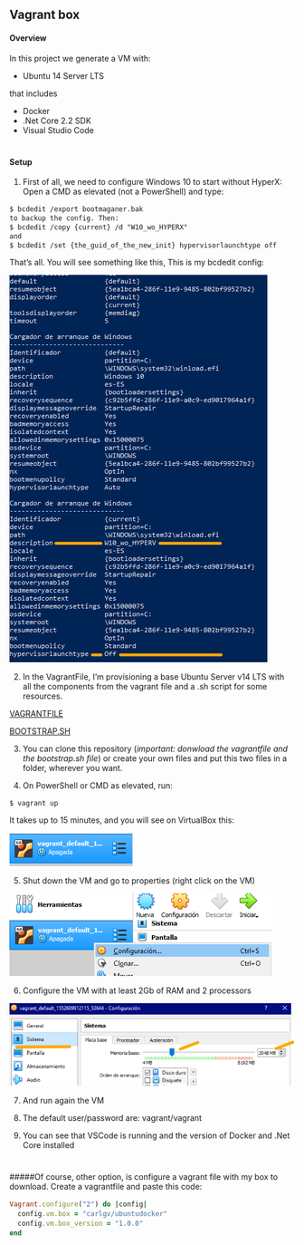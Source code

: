 ## Vagrant box  

####    Overview

 In this project we generate a VM with:

 * Ubuntu 14 Server LTS

 that includes 

 * Docker
 * .Net Core 2.2 SDK 
 * Visual Studio Code

#
####    Setup

1. First of all, we need to configure Windows 10 to start without HyperX:
Open a CMD as elevated (not a PowerShell) and type:
```
$ bcdedit /export bootmaganer.bak
to backup the config. Then:
$ bcdedit /copy {current} /d "W10_wo_HYPERX"
and
$ bcdedit /set {the_guid_of_the_new_init} hypervisorlaunchtype off
```
That’s all. You will see something like this,
This is my bcdedit config:
 
 ![](https://github.com/carlgv/VagrantVM/blob/master/Images/1.png)
 	
2. In the VagrantFile, I’m provisioning a base Ubuntu Server v14 LTS with all the components from the vagrant file and a .sh script for some resources.
 
[VAGRANTFILE](https://github.com/carlgv/VagrantVM/blob/master/Vagrantfile)

[BOOTSTRAP.SH](https://github.com/carlgv/VagrantVM/blob/master/bootstrap.sh)
 
3. You can clone this repository (*important: donwload the vagrantfile and the bootstrap.sh file*) or create your own files and put this two files in a folder, wherever you want.

4. On PowerShell or CMD as elevated, run:
```
$ vagrant up
```
It takes up to 15 minutes, and you will see on VirtualBox this:

![](https://github.com/carlgv/VagrantVM/blob/master/Images/virtualbox1.png)
 
5. Shut down the VM and go to properties (right click on the VM)
 
![](https://github.com/carlgv/VagrantVM/blob/master/Images/virtualbox2.png)

6. Configure the VM with at least 2Gb of RAM and 2 processors
 
![](https://github.com/carlgv/VagrantVM/blob/master/Images/virtualbox3.png)

7. And run again the VM

8. The default user/password are: vagrant/vagrant
 
9. You can see that VSCode is running and the version of Docker and .Net Core installed



#
#
#####Of course, other option, is configure a vagrant file with my box to download. Create a vagrantfile and paste this code:

```Ruby
Vagrant.configure("2") do |config|
  config.vm.box = "carlgv/ubuntudocker"
  config.vm.box_version = "1.0.0"
end
```


